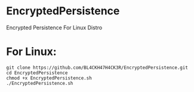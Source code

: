 # EncryptedPersistence
Encrypted Persistence For Linux Distro

# For Linux:
```
git clone https://github.com/BL4CKH47H4CK3R/EncryptedPersistence.git
cd EncryptedPersistence
chmod +x EncryptedPersistence.sh
./EncryptedPersistence.sh
```
